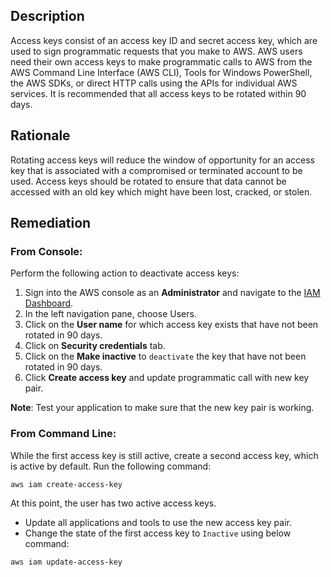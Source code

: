 ## Description

Access keys consist of an access key ID and secret access key, which are used to sign programmatic requests that you make to AWS. AWS users need their own access keys to make programmatic calls to AWS from the AWS Command Line Interface (AWS CLI), Tools for Windows PowerShell, the AWS SDKs, or direct HTTP calls using the APIs for individual AWS services. It is recommended that all access keys to be rotated within 90 days.

## Rationale

Rotating access keys will reduce the window of opportunity for an access key that is associated with a compromised or terminated account to be used. Access keys should be rotated to ensure that data cannot be accessed with an old key which might have been lost, cracked, or stolen.

## Remediation

### From Console:

Perform the following action to deactivate access keys:

1. Sign into the AWS console as an **Administrator** and navigate to the [IAM Dashboard](https://console.aws.amazon.com/iam/home#/home).
2. In the left navigation pane, choose Users.
3. Click on the **User name** for which access key exists that have not been rotated in 90 days.
4. Click on **Security credentials** tab.
5. Click on the **Make inactive** to `deactivate` the key that have not been rotated in 90 days.
6. Click **Create access key** and update programmatic call with new key pair.

**Note**: Test your application to make sure that the new key pair is working.

### From Command Line:

While the first access key is still active, create a second access key, which is active by default. Run the following command:

```bash
aws iam create-access-key
```

At this point, the user has two active access keys.
  - Update all applications and tools to use the new access key pair.
  - Change the state of the first access key to `Inactive` using below command:
 ```bash
 aws iam update-access-key
 ```